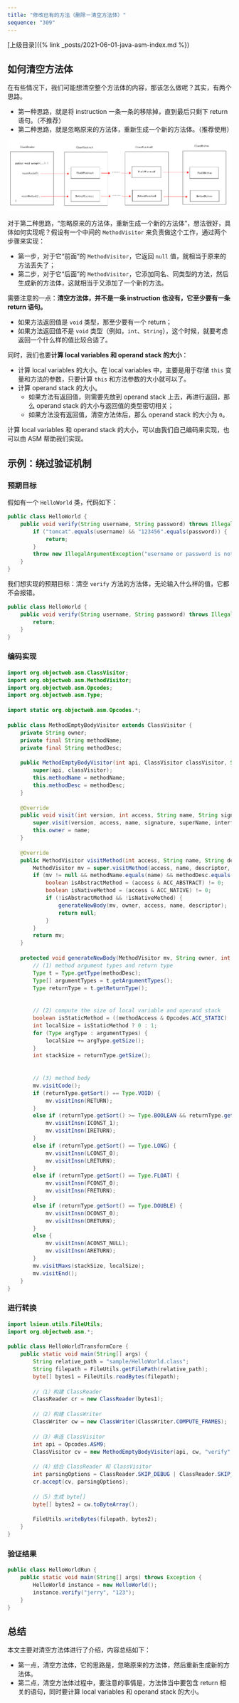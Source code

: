 ```yaml
---
title: "修改已有的方法（删除－清空方法体）"
sequence: "309"
---
```


[上级目录]({% link _posts/2021-06-01-java-asm-index.md %})

## 如何清空方法体

在有些情况下，我们可能想清空整个方法体的内容，那该怎么做呢？其实，有两个思路。

- 第一种思路，就是将 instruction 一条一条的移除掉，直到最后只剩下 return 语句。（不推荐）
- 第二种思路，就是忽略原来的方法体，重新生成一个新的方法体。（推荐使用）

![ 多个 FieldVisitor 和 MethodVisitor 串联到一起 ](/assets/images/java/asm/multiple-field-method-vistors-connected.png)

对于第二种思路，“忽略原来的方法体，重新生成一个新的方法体”，想法很好，具体如何实现呢？假设有一个中间的 `MethodVisitor` 来负责做这个工作，通过两个步骤来实现：

- 第一步，对于它“前面”的 `MethodVisitor`，它返回 `null` 值，就相当于原来的方法丢失了；
- 第二步，对于它“后面”的 `MethodVisitor`，它添加同名、同类型的方法，然后生成新的方法体，这就相当于又添加了一个新的方法。

需要注意的一点：**清空方法体，并不是一条 instruction 也没有，它至少要有一条 return 语句。** 

- 如果方法返回值是 `void` 类型，那至少要有一个 return；
- 如果方法返回值不是 `void` 类型（例如，`int`、`String`），这个时候，就要考虑返回一个什么样的值比较合适了。
  
同时，我们也要**计算 local variables 和 operand stack 的大小**：

- 计算 local variables 的大小。在 local variables 中，主要是用于存储 `this` 变量和方法的参数，只要计算 `this` 和方法参数的大小就可以了。
- 计算 operand stack 的大小。
    - 如果方法有返回值，则需要先放到 operand stack 上去，再进行返回，那么 operand stack 的大小与返回值的类型密切相关；
    - 如果方法没有返回值，清空方法体后，那么 operand stack 的大小为 `0`。

计算 local variables 和 operand stack 的大小，可以由我们自己编码来实现，也可以由 ASM 帮助我们实现。

## 示例：绕过验证机制

### 预期目标

假如有一个 `HelloWorld` 类，代码如下：

```java
public class HelloWorld {
    public void verify(String username, String password) throws IllegalArgumentException {
        if ("tomcat".equals(username) && "123456".equals(password)) {
            return;
        }
        throw new IllegalArgumentException("username or password is not correct");
    }
}
```

我们想实现的预期目标：清空 `verify` 方法的方法体，无论输入什么样的值，它都不会报错。

```java
public class HelloWorld {
    public void verify(String username, String password) throws IllegalArgumentException {
        return;
    }
}
```

### 编码实现

```java
import org.objectweb.asm.ClassVisitor;
import org.objectweb.asm.MethodVisitor;
import org.objectweb.asm.Opcodes;
import org.objectweb.asm.Type;

import static org.objectweb.asm.Opcodes.*;

public class MethodEmptyBodyVisitor extends ClassVisitor {
    private String owner;
    private final String methodName;
    private final String methodDesc;

    public MethodEmptyBodyVisitor(int api, ClassVisitor classVisitor, String methodName, String methodDesc) {
        super(api, classVisitor);
        this.methodName = methodName;
        this.methodDesc = methodDesc;
    }

    @Override
    public void visit(int version, int access, String name, String signature, String superName, String[] interfaces) {
        super.visit(version, access, name, signature, superName, interfaces);
        this.owner = name;
    }

    @Override
    public MethodVisitor visitMethod(int access, String name, String descriptor, String signature, String[] exceptions) {
        MethodVisitor mv = super.visitMethod(access, name, descriptor, signature, exceptions);
        if (mv != null && methodName.equals(name) && methodDesc.equals(descriptor)) {
            boolean isAbstractMethod = (access & ACC_ABSTRACT) != 0;
            boolean isNativeMethod = (access & ACC_NATIVE) != 0;
            if (!isAbstractMethod && !isNativeMethod) {
                generateNewBody(mv, owner, access, name, descriptor);
                return null;
            }
        }
        return mv;
    }

    protected void generateNewBody(MethodVisitor mv, String owner, int methodAccess, String methodName, String methodDesc) {
        // (1) method argument types and return type
        Type t = Type.getType(methodDesc);
        Type[] argumentTypes = t.getArgumentTypes();
        Type returnType = t.getReturnType();


        // (2) compute the size of local variable and operand stack
        boolean isStaticMethod = ((methodAccess & Opcodes.ACC_STATIC) != 0);
        int localSize = isStaticMethod ? 0 : 1;
        for (Type argType : argumentTypes) {
            localSize += argType.getSize();
        }
        int stackSize = returnType.getSize();


        // (3) method body
        mv.visitCode();
        if (returnType.getSort() == Type.VOID) {
            mv.visitInsn(RETURN);
        }
        else if (returnType.getSort() >= Type.BOOLEAN && returnType.getSort() <= Type.INT) {
            mv.visitInsn(ICONST_1);
            mv.visitInsn(IRETURN);
        }
        else if (returnType.getSort() == Type.LONG) {
            mv.visitInsn(LCONST_0);
            mv.visitInsn(LRETURN);
        }
        else if (returnType.getSort() == Type.FLOAT) {
            mv.visitInsn(FCONST_0);
            mv.visitInsn(FRETURN);
        }
        else if (returnType.getSort() == Type.DOUBLE) {
            mv.visitInsn(DCONST_0);
            mv.visitInsn(DRETURN);
        }
        else {
            mv.visitInsn(ACONST_NULL);
            mv.visitInsn(ARETURN);
        }
        mv.visitMaxs(stackSize, localSize);
        mv.visitEnd();
    }
}
```

### 进行转换

```java
import lsieun.utils.FileUtils;
import org.objectweb.asm.*;

public class HelloWorldTransformCore {
    public static void main(String[] args) {
        String relative_path = "sample/HelloWorld.class";
        String filepath = FileUtils.getFilePath(relative_path);
        byte[] bytes1 = FileUtils.readBytes(filepath);

        //（1）构建 ClassReader
        ClassReader cr = new ClassReader(bytes1);

        //（2）构建 ClassWriter
        ClassWriter cw = new ClassWriter(ClassWriter.COMPUTE_FRAMES);

        //（3）串连 ClassVisitor
        int api = Opcodes.ASM9;
        ClassVisitor cv = new MethodEmptyBodyVisitor(api, cw, "verify", "(Ljava/lang/String;Ljava/lang/String;)V");

        //（4）结合 ClassReader 和 ClassVisitor
        int parsingOptions = ClassReader.SKIP_DEBUG | ClassReader.SKIP_FRAMES;
        cr.accept(cv, parsingOptions);

        //（5）生成 byte[]
        byte[] bytes2 = cw.toByteArray();

        FileUtils.writeBytes(filepath, bytes2);
    }
}
```

### 验证结果

```java
public class HelloWorldRun {
    public static void main(String[] args) throws Exception {
        HelloWorld instance = new HelloWorld();
        instance.verify("jerry", "123");
    }
}
```

## 总结

本文主要对清空方法体进行了介绍，内容总结如下：

- 第一点，清空方法体，它的思路是，忽略原来的方法体，然后重新生成新的方法体。
- 第二点，清空方法体过程中，要注意的事情是，方法体当中要包含 return 相关的语句，同时要计算 local variables 和 operand stack 的大小。
